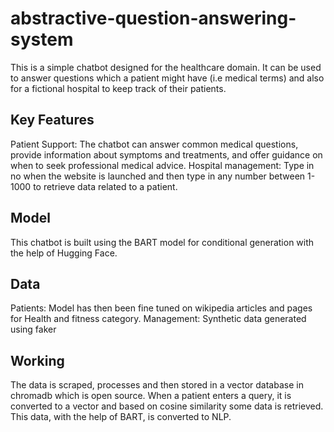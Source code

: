 # abstractive-question-answering-system
This is a simple chatbot designed for the healthcare domain. It can be used to answer questions which a patient might have (i.e medical terms) and also for a fictional hospital to keep track of their patients.

## Key Features
Patient Support: The chatbot can answer common medical questions, provide information about symptoms and treatments, and offer guidance on when to seek professional medical advice.
Hospital management: Type in no when the website is launched and then type in any number between 1-1000 to retrieve data related to a patient.

## Model
This chatbot is built using the BART model for conditional generation with the help of Hugging Face.

## Data
Patients: Model has then been fine tuned on wikipedia articles and pages for Health and fitness category.
Management: Synthetic data generated using faker

## Working
The data is scraped, processes and then stored in a vector database in chromadb which is open source. When a patient enters a query, it is converted to a vector and based on cosine similarity some data is retrieved.
This data, with the help of BART, is converted to NLP. 
